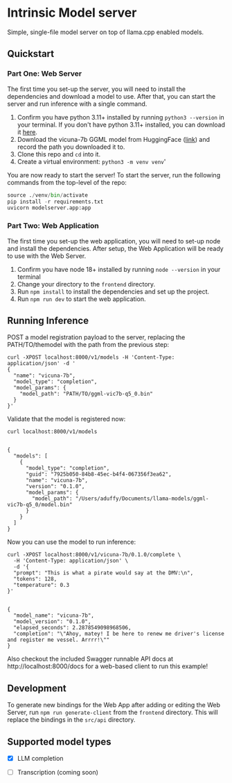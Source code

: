# Intrinsic Model server

Simple, single-file model server on top of llama.cpp enabled models.

## Quickstart

### Part One: Web Server
The first time you set-up the server, you will need to install the dependencies and download a model to use. After that, you can start the server and run inference with a single command.

1. Confirm you have python 3.11+ installed by running `python3 --version` in your terminal. If you don't have python 3.11+ installed, you can download it [here](https://www.python.org/downloads/).
2. Download the vicuna-7b GGML model from HuggingFace ([link](https://huggingface.co/vicuna/ggml-vicuna-7b-1.1/blob/main/ggml-vic7b-uncensored-q5_0.bin)) and record the path you downloaded it to.
3. Clone this repo and `cd` into it.
4. Create a virtual environment: `python3 -m venv venv`'

You are now ready to start the server! To start the server, run the following commands from the top-level of the repo:

```python
source ./venv/bin/activate
pip install -r requirements.txt
uvicorn modelserver.app:app
```
### Part Two: Web Application
The first time you set-up the web application, you will need to set-up node and install the dependencies. After setup, the Web Application will be ready to use with the Web Server.

1. Confirm you have node 18+ installed by running `node --version` in your terminal
2. Change your directory to the `frontend` directory.
3. Run `npm install` to install the dependencies and set up the project.
4. Run `npm run dev` to start the web application.

## Running Inference
POST a model registration payload to the server, replacing the PATH/TO/themodel with the path from the previous step:

```shell
curl -XPOST localhost:8000/v1/models -H 'Content-Type: application/json' -d '
{
  "name": "vicuna-7b",
  "model_type": "completion",
  "model_params": {
    "model_path": "PATH/TO/ggml-vic7b-q5_0.bin"
  }
}'
```

Validate that the model is registered now:

```shell
curl localhost:8000/v1/models


{
  "models": [
    {
      "model_type": "completion",
      "guid": "7925b050-84b8-45ec-b4f4-067356f3ea62",
      "name": "vicuna-7b",
      "version": "0.1.0",
      "model_params": {
        "model_path": "/Users/aduffy/Documents/llama-models/ggml-vic7b-q5_0/model.bin"
      }
    }
  ]
}
```

Now you can use the model to run inference:

```shell
curl -XPOST localhost:8000/v1/vicuna-7b/0.1.0/complete \
  -H 'Content-Type: application/json' \
  -d '{
  "prompt": "This is what a pirate would say at the DMV:\n",
  "tokens": 128,
  "temperature": 0.3
}'


{
  "model_name": "vicuna-7b",
  "model_version": "0.1.0",
  "elapsed_seconds": 2.2878549098968506,
  "completion": "\"Ahoy, matey! I be here to renew me driver's license and register me vessel. Arrrr!\""
}
```

Also checkout the included Swagger runnable API docs at http://localhost:8000/docs for a web-based client to run this example!

## Development
To generate new bindings for the Web App after adding or editing the Web Server, run `npm run generate-client` from the `frontend` directory. This will replace the bindings in the `src/api` directory.

## Supported model types

- [x] LLM completion
- [ ] Transcription (coming soon)

